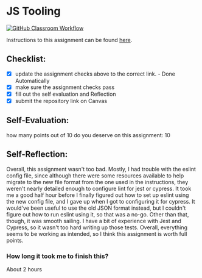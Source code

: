 JS Tooling
===================================
[![GitHub Classroom Workflow](https://github.com/Bandit304/Tooling-Lab-Template/actions/workflows/classroom.yml/badge.svg)](https://github.com/Bandit304/Tooling-Lab-Template/actions/workflows/classroom.yml)

Instructions to this assignment can be found [here](https://reedws.github.io/IT3049C/coursework/labs/tooling/).

## Checklist:
- [x] update the assignment checks above to the correct link. - Done Automatically
- [x] make sure the assignment checks pass
- [x] fill out the self evaluation and Reflection
- [x] submit the repository link on Canvas

## Self-Evaluation: 
how many points out of 10 do you deserve on this assignment: 10

## Self-Reflection:
Overall, this assignment wasn't too bad. Mostly, I had trouble with the eslint config file, since although there were some resources available to help migrate to the new file format from the one used in the instructions, they weren't nearly detailed enough to configure lint for jest or cypress. It took me a good half hour before I finally figured out how to set up eslint using the new config file, and I gave up when I got to configuring it for cypress. It would've been useful to use the old JSON format instead, but I couldn't figure out how to run eslint using it, so that was a no-go. Other than that, though, it was smooth sailing. I have a bit of experience with Jest and Cypress, so it wasn't too hard writing up those tests. Overall, everything seems to be working as intended, so I think this assignment is worth full points.

### How long it took me to finish this?
About 2 hours